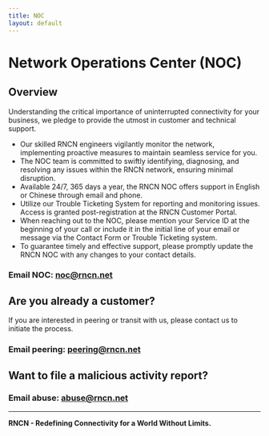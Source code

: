 ```yaml
---
title: NOC
layout: default
---
```


# Network Operations Center (NOC)

## Overview

Understanding the critical importance of uninterrupted connectivity for your business, we pledge to provide the utmost in customer and technical support.

- Our skilled RNCN engineers vigilantly monitor the network, implementing proactive measures to maintain seamless service for you.
- The NOC team is committed to swiftly identifying, diagnosing, and resolving any issues within the RNCN network, ensuring minimal disruption.
- Available 24/7, 365 days a year, the RNCN NOC offers support in English or Chinese through email and phone.
- Utilize our Trouble Ticketing System for reporting and monitoring issues. Access is granted post-registration at the RNCN Customer Portal.
- When reaching out to the NOC, please mention your Service ID at the beginning of your call or include it in the initial line of your email or message via the Contact Form or Trouble Ticketing system.
- To guarantee timely and effective support, please promptly update the RNCN NOC with any changes to your contact details.

### Email NOC: [noc@rncn.net](mailto:noc@rncn.net)

## Are you already a customer?

If you are interested in peering or transit with us, please contact us to initiate the process.

### Email peering: [peering@rncn.net](mailto:peering@rncn.net)

## Want to file a malicious activity report?

### Email abuse: [abuse@rncn.net](mailto:abuse@rncn.net)

---

**RNCN - Redefining Connectivity for a World Without Limits.**

